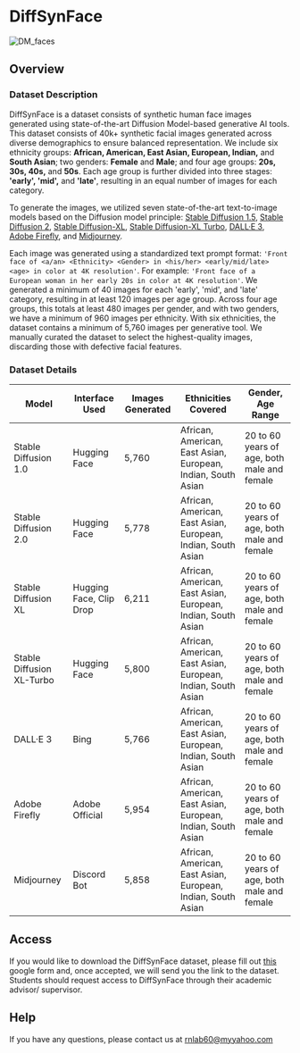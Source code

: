 # DiffSynFace
![DM_faces](https://github.com/user-attachments/assets/c1e02a3b-afc8-4e14-84bb-08b8b8c298f6)

## Overview
### Dataset Description

DiffSynFace is a dataset consists of synthetic human face images generated using state-of-the-art Diffusion Model-based generative AI tools. This dataset consists of 40k+ synthetic facial images generated across diverse demographics to ensure balanced representation. We include six ethnicity groups: **African, American, East Asian, European, Indian,** and **South Asian**; two genders: **Female** and **Male**; and four age groups: **20s, 30s, 40s,** and **50s**. Each age group is further divided into three stages: **'early', 'mid',** and **'late'**, resulting in an equal number of images for each category.

To generate the images, we utilized seven state-of-the-art text-to-image models based on the Diffusion model principle: [Stable Diffusion 1.5](https://huggingface.co/runwayml/stable-diffusion-v1-5), [Stable Diffusion 2](https://huggingface.co/stabilityai/stable-diffusion-2), [Stable Diffusion-XL](https://huggingface.co/stabilityai/stable-diffusion-xl-base-1.0), [Stable Diffusion-XL Turbo](https://huggingface.co/stabilityai/sdxl-turbo), [DALL·E 3](https://www.bing.com/images/create), [Adobe Firefly](https://firefly.adobe.com), and [Midjourney](https://www.midjourney.com).

Each image was generated using a standardized text prompt format: `'Front face of <a/an> <Ethnicity> <Gender> in <his/her> <early/mid/late> <age> in color at 4K resolution'`. For example: `'Front face of a European woman in her early 20s in color at 4K resolution'`. 
We generated a minimum of 40 images for each 'early', 'mid', and 'late' category, resulting in at least 120 images per age group. Across four age groups, this totals at least 480 images per gender, and with two genders, we have a minimum of 960 images per ethnicity. With six ethnicities, the dataset contains a minimum of 5,760 images per generative tool. We manually curated the dataset to select the highest-quality images, discarding those with defective facial features.
### Dataset Details

| Model                      | Interface Used                | Images Generated | Ethnicities Covered                                  | Gender, Age Range                       |
|----------------------------|-------------------------------|------------------|------------------------------------------------------|-----------------------------------------|
| Stable Diffusion 1.0       | Hugging Face                  | 5,760            | African, American, East Asian, European, Indian, South Asian | 20 to 60 years of age, both male and female |
| Stable Diffusion 2.0       | Hugging Face                  | 5,778            | African, American, East Asian, European, Indian, South Asian | 20 to 60 years of age, both male and female |
| Stable Diffusion XL        | Hugging Face, Clip Drop        | 6,211            | African, American, East Asian, European, Indian, South Asian | 20 to 60 years of age, both male and female |
| Stable Diffusion XL-Turbo  | Hugging Face                  | 5,800            | African, American, East Asian, European, Indian, South Asian | 20 to 60 years of age, both male and female |
| DALL·E 3                   | Bing                          | 5,766            | African, American, East Asian, European, Indian, South Asian | 20 to 60 years of age, both male and female |
| Adobe Firefly              | Adobe Official                | 5,954            | African, American, East Asian, European, Indian, South Asian | 20 to 60 years of age, both male and female |
| Midjourney                 | Discord Bot                   | 5,858            | African, American, East Asian, European, Indian, South Asian | 20 to 60 years of age, both male and female |






## Access


If you would like to download the DiffSynFace dataset, please fill out [this](https://docs.google.com/forms/d/1GIFmg3hzOK5jbz3S6CnNzhS-1iYyar3zsnpigy35qNI/edit) google form and, once accepted, we will send you the link to the dataset.
Students should request access to DiffSynFace through their academic advisor/ supervisor.

## Help

If you have any questions, please contact us at rnlab60@myyahoo.com
